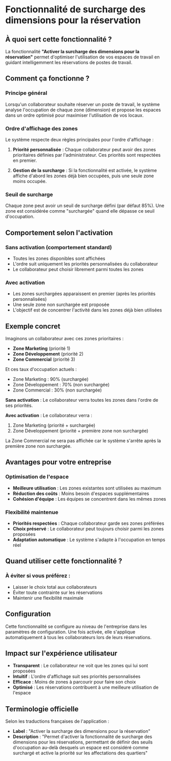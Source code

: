 # Fonctionnalité de surcharge des dimensions pour la réservation

## À quoi sert cette fonctionnalité ?

La fonctionnalité **"Activer la surcharge des dimensions pour la réservation"** permet d'optimiser l'utilisation de vos espaces de travail en guidant intelligemment les réservations de postes de travail.

## Comment ça fonctionne ?

### Principe général

Lorsqu'un collaborateur souhaite réserver un poste de travail, le système analyse l'occupation de chaque zone (dimension) et propose les espaces dans un ordre optimisé pour maximiser l'utilisation de vos locaux.

### Ordre d'affichage des zones

Le système respecte deux règles principales pour l'ordre d'affichage :

1. **Priorité personnalisée** : Chaque collaborateur peut avoir des zones prioritaires définies par l'administrateur. Ces priorités sont respectées en premier.

2. **Gestion de la surcharge** : Si la fonctionnalité est activée, le système affiche d'abord les zones déjà bien occupées, puis une seule zone moins occupée.

### Seuil de surcharge

Chaque zone peut avoir un seuil de surcharge défini (par défaut 85%). Une zone est considérée comme "surchargée" quand elle dépasse ce seuil d'occupation.

## Comportement selon l'activation

### Sans activation (comportement standard)
- Toutes les zones disponibles sont affichées
- L'ordre suit uniquement les priorités personnalisées du collaborateur
- Le collaborateur peut choisir librement parmi toutes les zones

### Avec activation
- Les zones surchargées apparaissent en premier (après les priorités personnalisées)
- Une seule zone non surchargée est proposée
- L'objectif est de concentrer l'activité dans les zones déjà bien utilisées

## Exemple concret

Imaginons un collaborateur avec ces zones prioritaires :
- **Zone Marketing** (priorité 1)
- **Zone Développement** (priorité 2) 
- **Zone Commercial** (priorité 3)

Et ces taux d'occupation actuels :
- Zone Marketing : 90% (surchargée)
- Zone Développement : 70% (non surchargée)
- Zone Commercial : 30% (non surchargée)

**Sans activation** : Le collaborateur verra toutes les zones dans l'ordre de ses priorités.

**Avec activation** : Le collaborateur verra :
1. Zone Marketing (priorité + surchargée)
2. Zone Développement (priorité + première zone non surchargée)

La Zone Commercial ne sera pas affichée car le système s'arrête après la première zone non surchargée.

## Avantages pour votre entreprise

### Optimisation de l'espace
- **Meilleure utilisation** : Les zones existantes sont utilisées au maximum
- **Réduction des coûts** : Moins besoin d'espaces supplémentaires
- **Cohésion d'équipe** : Les équipes se concentrent dans les mêmes zones

### Flexibilité maintenue
- **Priorités respectées** : Chaque collaborateur garde ses zones préférées
- **Choix préservé** : Le collaborateur peut toujours choisir parmi les zones proposées
- **Adaptation automatique** : Le système s'adapte à l'occupation en temps réel

## Quand utiliser cette fonctionnalité ?

### À éviter si vous préférez :
- Laisser le choix total aux collaborateurs
- Éviter toute contrainte sur les réservations
- Maintenir une flexibilité maximale

## Configuration

Cette fonctionnalité se configure au niveau de l'entreprise dans les paramètres de configuration. Une fois activée, elle s'applique automatiquement à tous les collaborateurs lors de leurs réservations.

## Impact sur l'expérience utilisateur

- **Transparent** : Le collaborateur ne voit que les zones qui lui sont proposées
- **Intuitif** : L'ordre d'affichage suit ses priorités personnalisées
- **Efficace** : Moins de zones à parcourir pour faire son choix
- **Optimisé** : Les réservations contribuent à une meilleure utilisation de l'espace

## Terminologie officielle

Selon les traductions françaises de l'application :

- **Label** : "Activer la surcharge des dimensions pour la réservation"
- **Description** : "Permet d'activer la fonctionnalité de surcharge des dimensions pour les réservations, permettant de définir des seuils d'occupation au-delà desquels un espace est considéré comme surchargé et active la priorité sur les affectations des quartiers" 